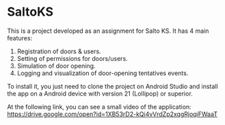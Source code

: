 # SaltoKS

This is a project developed as an assignment for Salto KS.
It has 4 main features:
1. Registration of doors & users.
2. Setting of permissions for doors/users.
3. Simulation of door opening.
4. Logging and visualization of door-opening tentatives events.

To install it, you just need to clone the project on Android Studio and install the app on a Android device with version 21 (Lollipop) or superior.

At the following link, you can see a small video of the application: https://drive.google.com/open?id=1XB53rD2-kQi4vVrdZp2xqgRjoqiFWaaT
